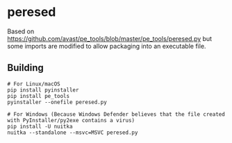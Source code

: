 # peresed

Based on https://github.com/avast/pe_tools/blob/master/pe_tools/peresed.py but some imports are modified to allow packaging into an executable file.

## Building
    # For Linux/macOS
    pip install pyinstaller
    pip install pe_tools
    pyinstaller --onefile peresed.py

    # For Windows (Because Windows Defender believes that the file created with PyInstaller/py2exe contains a virus)
    pip install -U nuitka
    nuitka --standalone --msvc=MSVC peresed.py

